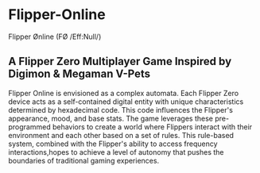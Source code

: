 # Flipper-Online
Flipper Ønline (FØ /Eff:Null/)   
## A Flipper Zero Multiplayer Game Inspired by Digimon &amp; Megaman V-Pets

Flipper Online is envisioned as a complex automata. Each Flipper Zero device acts as a self-contained digital entity with unique characteristics determined by hexadecimal code. This code influences the Flipper's appearance, mood, and base stats. The game leverages these pre-programmed behaviors to create a world where Flippers interact with their environment and each other based on a set of rules. This rule-based system, combined with the Flipper's ability to access frequency interactions,hopes to achieve a level of autonomy that pushes the boundaries of traditional gaming experiences.